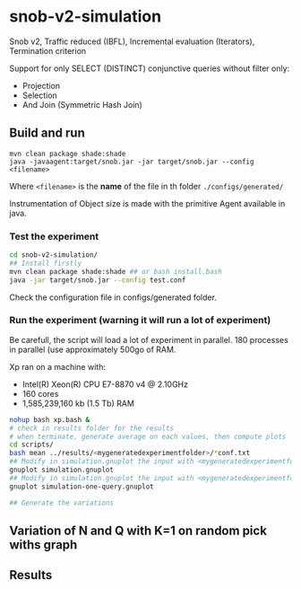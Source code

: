 # snob-v2-simulation
Snob v2, Traffic reduced (IBFL), Incremental evaluation (Iterators), Termination criterion

Support for only SELECT (DISTINCT) conjunctive queries without filter only:
- Projection
- Selection
- And Join (Symmetric Hash Join)

## Build and run

```
mvn clean package shade:shade
java -javaagent:target/snob.jar -jar target/snob.jar --config <filename>
```

Where `<filename>` is the **name** of the file in th folder `./configs/generated/` 

Instrumentation of Object size is made with the primitive Agent available in java.


### Test the experiment

```bash
cd snob-v2-simulation/
## Install firstly
mvn clean package shade:shade ## or bash install.bash
java -jar target/snob.jar --config test.conf
```

Check the configuration file in configs/generated folder.

### Run the experiment (warning it will run a lot of experiment) 

Be carefull, the script will load a lot of experiment in parallel.
180 processes in parallel (use approximately 500go of RAM. 

Xp ran on a machine with:
* Intel(R) Xeon(R) CPU E7-8870 v4 @ 2.10GHz
* 160 cores
* 1,585,239,160 kb (1.5 Tb) RAM

```bash
nohup bash xp.bash &
# check in results folder for the results
# when terminate, generate average on each values, then compute plots
cd scripts/
bash mean ../results/<mygeneratedexperimentfolder>/*conf.txt
## Modify in simulation.gnuplot the input with <mygeneratedexperimentfolder>
gnuplot simulation.gnuplot
## Modify in simulation.gnuplot the input with <mygeneratedexperimentfolder>
gnuplot simulation-one-query.gnuplot

## Generate the variations

```


## Variation of N and Q with K=1 on random pick withs graph



## Results
